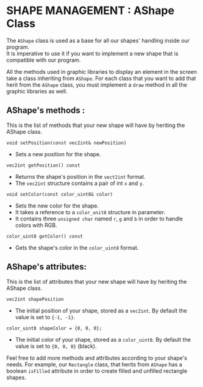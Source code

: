 # SHAPE MANAGEMENT : AShape Class

The `AShape` class is used as a base for all our shapes' handling inside our program.\
It is imperative to use it if you want to implement a new shape that is compatible with our program.

All the methods used in graphic libraries to display an element in the screen take a class inheriting from `AShape`.
For each class that you want to add that herit from the `AShape` class, you must implement a `draw` method in all the graphic libraries as well.

## AShape's methods :

This is the list of methods that your new shape will have by heriting the AShape class.
```c+
void setPosition(const vec2int& newPosition)
```
- Sets a new position for the shape.

```c+
vec2int getPosition() const
```
- Returns the shape's position in the `vect2int` format.
- The `vec2int` structure contains a pair of int `x` and `y`.

```c+
void setColor(const color_uint8& color)
```
- Sets the new color for the shape.
- It takes a reference to a `color_unit8` structure in parameter.
- It contains three `unsigned char` named `r`, `g` and `b` in order to handle colors with RGB.

```c+
color_uint8 getColor() const
```
- Gets the shape's color in the `color_uint8` format.

## AShape's attributes:

This is the list of attributes that your new shape will have by heriting the AShape class.
```c+
vec2int shapePosition
```
- The initial position of your shape, stored as a `vec2int`. By default the value is set to `{-1, -1}`.
```c+
color_uint8 shapeColor = {0, 0, 0};
```
- The initial color of your shape, stored as a `color_uint8`. By default the value is set to `{0, 0, 0}` (black).

Feel free to add more methods and attributes according to your shape's needs.
For example, our `Rectangle` class, that herits from `AShape` has a boolean `isFilled` attribute in order to create filled and unfilled rectangle shapes.